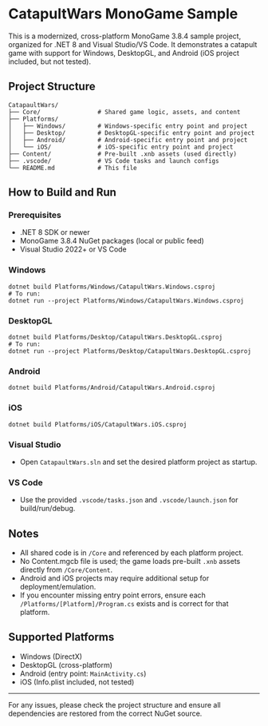 # CatapultWars MonoGame Sample

This is a modernized, cross-platform MonoGame 3.8.4 sample project, organized for .NET 8 and Visual Studio/VS Code. It demonstrates a catapult game with support for Windows, DesktopGL, and Android (iOS project included, but not tested).

## Project Structure

```
CatapaultWars/
├── Core/                # Shared game logic, assets, and content
├── Platforms/
│   ├── Windows/         # Windows-specific entry point and project
│   ├── Desktop/         # DesktopGL-specific entry point and project
│   ├── Android/         # Android-specific entry point and project
│   └── iOS/             # iOS-specific entry point and project
├── Content/             # Pre-built .xnb assets (used directly)
├── .vscode/             # VS Code tasks and launch configs
└── README.md            # This file
```

## How to Build and Run

### Prerequisites
- .NET 8 SDK or newer
- MonoGame 3.8.4 NuGet packages (local or public feed)
- Visual Studio 2022+ or VS Code

### Windows
```
dotnet build Platforms/Windows/CatapultWars.Windows.csproj
# To run:
dotnet run --project Platforms/Windows/CatapultWars.Windows.csproj
```

### DesktopGL
```
dotnet build Platforms/Desktop/CatapultWars.DesktopGL.csproj
# To run:
dotnet run --project Platforms/Desktop/CatapultWars.DesktopGL.csproj
```

### Android
```
dotnet build Platforms/Android/CatapultWars.Android.csproj
```

### iOS
```
dotnet build Platforms/iOS/CatapultWars.iOS.csproj
```

### Visual Studio
- Open `CatapaultWars.sln` and set the desired platform project as startup.

### VS Code
- Use the provided `.vscode/tasks.json` and `.vscode/launch.json` for build/run/debug.

## Notes
- All shared code is in `/Core` and referenced by each platform project.
- No Content.mgcb file is used; the game loads pre-built `.xnb` assets directly from `/Core/Content`.
- Android and iOS projects may require additional setup for deployment/emulation.
- If you encounter missing entry point errors, ensure each `/Platforms/[Platform]/Program.cs` exists and is correct for that platform.

## Supported Platforms
- Windows (DirectX)
- DesktopGL (cross-platform)
- Android (entry point: `MainActivity.cs`)
- iOS (Info.plist included, not tested)

---

For any issues, please check the project structure and ensure all dependencies are restored from the correct NuGet source.
